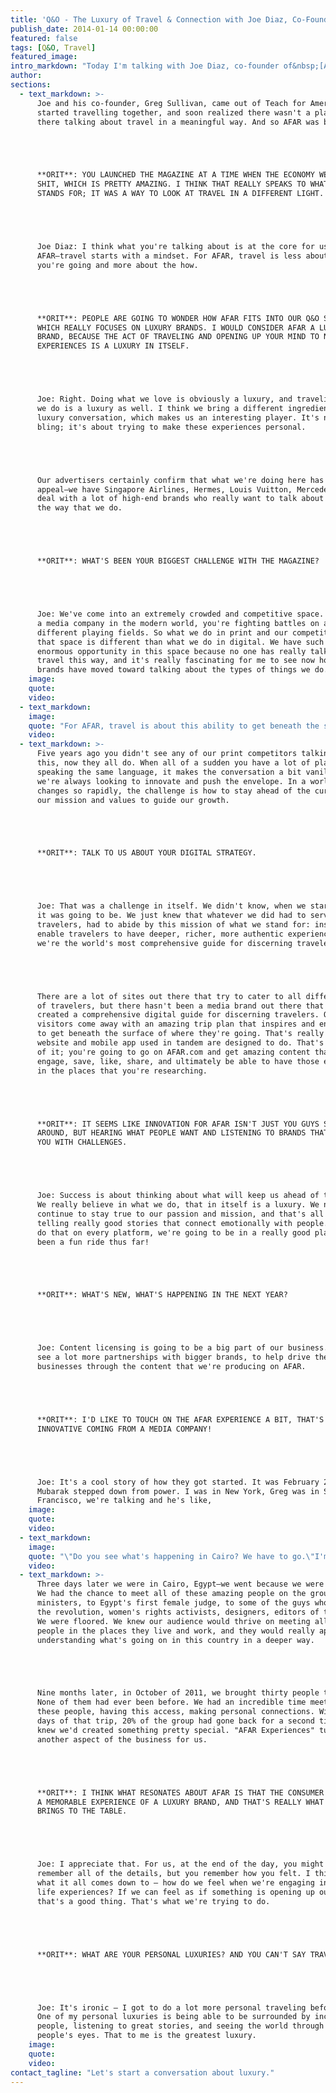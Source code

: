 ```yaml
---
title: 'Q&O - The Luxury of Travel & Connection with Joe Diaz, Co-Founder of AFAR Media'
publish_date: 2014-01-14 00:00:00
featured: false
tags: [Q&O, Travel]
featured_image:
intro_markdown: "Today I'm talking with Joe Diaz, co-founder of&nbsp;[AFAR Media](http://www.afar.com/)- a brand that inspires travelers to get off the tour bus, take a seat at the kitchen table, and connect.​"
author:
sections:
  - text_markdown: >-
      Joe and his co-founder, Greg Sullivan, came out of Teach for America,
      started travelling together, and soon realized there wasn't a player out
      there talking about travel in a meaningful way. And so AFAR was born.





      **ORIT**: YOU LAUNCHED THE MAGAZINE AT A TIME WHEN THE ECONOMY WENT TO
      SHIT, WHICH IS PRETTY AMAZING. I THINK THAT REALLY SPEAKS TO WHAT AFAR
      STANDS FOR; IT WAS A WAY TO LOOK AT TRAVEL IN A DIFFERENT LIGHT.





      Joe Diaz: I think what you're talking about is at the core for us at
      AFAR—travel starts with a mindset. For AFAR, travel is less about where
      you're going and more about the how.





      **ORIT**: PEOPLE ARE GOING TO WONDER HOW AFAR FITS INTO OUR Q&O SERIES,
      WHICH REALLY FOCUSES ON LUXURY BRANDS. I WOULD CONSIDER AFAR A LUXURY
      BRAND, BECAUSE THE ACT OF TRAVELING AND OPENING UP YOUR MIND TO NEW
      EXPERIENCES IS A LUXURY IN ITSELF.





      Joe: Right. Doing what we love is obviously a luxury, and traveling the way
      we do is a luxury as well. I think we bring a different ingredient to the
      luxury conversation, which makes us an interesting player. It's not about
      bling; it's about trying to make these experiences personal.





      Our advertisers certainly confirm that what we're doing here has luxury
      appeal—we have Singapore Airlines, Hermes, Louis Vuitton, Mercedes, etc. We
      deal with a lot of high-end brands who really want to talk about luxury in
      the way that we do.





      **ORIT**: WHAT'S BEEN YOUR BIGGEST CHALLENGE WITH THE MAGAZINE?





      Joe: We've come into an extremely crowded and competitive space. Being
      a media company in the modern world, you're fighting battles on a lot of
      different playing fields. So what we do in print and our competition in
      that space is different than what we do in digital. We have such an
      enormous opportunity in this space because no one has really talked about
      travel this way, and it's really fascinating for me to see now how recently
      brands have moved toward talking about the types of things we do.​
    image:
    quote:
    video:
  - text_markdown:
    image:
    quote: "For AFAR, travel is about this ability to get beneath the surface, and use experience as a way to define life and what's in it."
    video:
  - text_markdown: >-
      Five years ago you didn't see any of our print competitors talking about
      this, now they all do. When all of a sudden you have a lot of players
      speaking the same language, it makes the conversation a bit vanilla, so
      we're always looking to innovate and push the envelope. In a world that
      changes so rapidly, the challenge is how to stay ahead of the curve and use
      our mission and values to guide our growth.





      **ORIT**: TALK TO US ABOUT YOUR DIGITAL STRATEGY.





      Joe: That was a challenge in itself. We didn't know, when we started, what
      it was going to be. We just knew that whatever we did had to serve the
      travelers, had to abide by this mission of what we stand for: inspire and
      enable travelers to have deeper, richer, more authentic experiences. Today,
      we're the world's most comprehensive guide for discerning travelers.





      There are a lot of sites out there that try to cater to all different types
      of travelers, but there hasn't been a media brand out there that has
      created a comprehensive digital guide for discerning travelers. Our
      visitors come away with an amazing trip plan that inspires and enables them
      to get beneath the surface of where they're going. That's really what our
      website and mobile app used in tandem are designed to do. That's the core
      of it; you're going to go on AFAR.com and get amazing content that you can
      engage, save, like, share, and ultimately be able to have those experiences
      in the places that you're researching.





      **ORIT**: IT SEEMS LIKE INNOVATION FOR AFAR ISN'T JUST YOU GUYS SITTING
      AROUND, BUT HEARING WHAT PEOPLE WANT AND LISTENING TO BRANDS THAT COME TO
      YOU WITH CHALLENGES.





      Joe: Success is about thinking about what will keep us ahead of the curve.
      We really believe in what we do, that in itself is a luxury. We need to
      continue to stay true to our passion and mission, and that's all about
      telling really good stories that connect emotionally with people. If we can
      do that on every platform, we're going to be in a really good place. It's
      been a fun ride thus far!





      **ORIT**: WHAT'S NEW, WHAT'S HAPPENING IN THE NEXT YEAR?





      Joe: Content licensing is going to be a big part of our business. You'll
      see a lot more partnerships with bigger brands, to help drive their
      businesses through the content that we're producing on AFAR.





      **ORIT**: I'D LIKE TO TOUCH ON THE AFAR EXPERIENCE A BIT, THAT'S PRETTY
      INNOVATIVE COMING FROM A MEDIA COMPANY!





      Joe: It's a cool story of how they got started. It was February 2011, when
      Mubarak stepped down from power. I was in New York, Greg was in San
      Francisco, we're talking and he's like,​
    image:
    quote:
    video:
  - text_markdown:
    image:
    quote: "\"Do you see what's happening in Cairo? We have to go.\"I'm like, \"When?\"\"Right now.\""
    video:
  - text_markdown: >-
      Three days later we were in Cairo, Egypt—we went because we were curious.
      We had the chance to meet all of these amazing people on the ground. From
      ministers, to Egypt's first female judge, to some of the guys who started
      the revolution, women's rights activists, designers, editors of the papers.
      We were floored. We knew our audience would thrive on meeting all of these
      people in the places they live and work, and they would really appreciate
      understanding what's going on in this country in a deeper way.





      Nine months later, in October of 2011, we brought thirty people to Cairo.
      None of them had ever been before. We had an incredible time meeting all
      these people, having this access, making personal connections. Within sixty
      days of that trip, 20% of the group had gone back for a second time, so we
      knew we'd created something pretty special. "AFAR Experiences" turned into
      another aspect of the business for us.





      **ORIT**: I THINK WHAT RESONATES ABOUT AFAR IS THAT THE CONSUMER EXPECTS
      A MEMORABLE EXPERIENCE OF A LUXURY BRAND, AND THAT'S REALLY WHAT AFAR
      BRINGS TO THE TABLE.





      Joe: I appreciate that. For us, at the end of the day, you might not
      remember all of the details, but you remember how you felt. I think that's
      what it all comes down to – how do we feel when we're engaging in those
      life experiences? If we can feel as if something is opening up our world,
      that's a good thing. That's what we're trying to do.





      **ORIT**: WHAT ARE YOUR PERSONAL LUXURIES? AND YOU CAN'T SAY TRAVEL!





      Joe: It's ironic – I got to do a lot more personal traveling before AFAR!
      One of my personal luxuries is being able to be surrounded by incredible
      people, listening to great stories, and seeing the world through other
      people's eyes. That to me is the greatest luxury.​
    image:
    quote:
    video:
contact_tagline: "Let's start a conversation about luxury."
---
```



